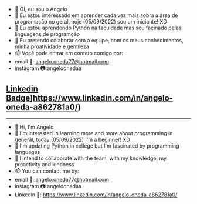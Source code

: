 - 👋 OI, eu sou o Angelo  
- 👀 Eu estou interessado em aprender cada vez mais sobra a área de programação no geral, hoje (05/09/2022) sou um iniciante! XD
- 🌱 Eu estou aprendendo Python na faculdade mas sou facinado pelas linguagens de programção 
- 💞️ Eu pretendo colaborar com a equipe, com os meus conhecimentos, minha proatividade e gentileza
- 📫 Você pode entrar em contato comigo por:
-   email 📧: angelo.oneda77@hotmail.com
-   instagram 📷:angeloonedaa


[Linkedin Badge](https://img.shields.io/badge/-LinkedIn-blue?style=flat-square&logo=Linkedin&logoColor=white&link=https://www.linkedin.com/in/angelo-oneda-a862781a0//)]https://www.linkedin.com/in/angelo-oneda-a862781a0/)
- 



-------------------------------------------------------------------------------------------------------------------------------------------------------------------------
- 👋 Hi, I'm Angelo
- 👀 I'm interested in learning more and more about programming in general, today (05/09/2022) I'm a beginner! XD
- 🌱 I'm updating Python in college but I'm fascinated by programming languages
- 💞️ I intend to collaborate with the team, with my knowledge, my proactivity and kindness
- 📫 You can contact me by:
- email 📧: angelo.oneda77@hotmail.com
- instagram 📷:angeloonedaa
- Linkedin 💼: https://www.linkedin.com/in/angelo-oneda-a862781a0/
